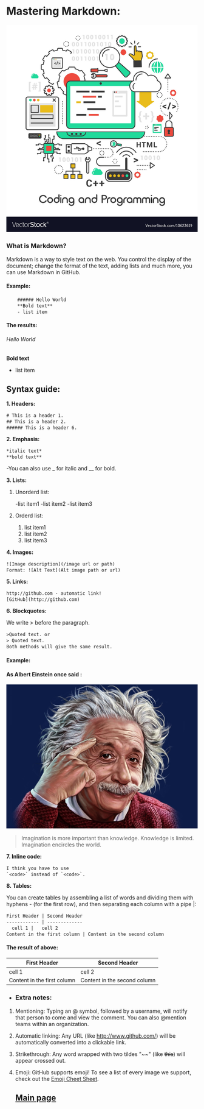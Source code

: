 # Mastering Markdown:


![Programmer](Images/Coding.jpg)


### **What is Markdown?**

Markdown is a way to style text on the web. You control the display of the document; change the format of the text, adding lists  and much more, you can use Markdown in GitHub.


#### **Example:**

        ###### Hello World
        **Bold text**
        - list item

#### **The results:**

###### Hello World
**Bold text**
- list item

## Syntax guide:

**1. Headers:**

    # This is a header 1.
    ## This is a header 2.
    ###### This is a header 6.

**2. Emphasis:**

    *italic text*
    **bold text**

-You can also use _ for italic and __ for bold.

**3. Lists:**

1. Unorderd list:


    -list item1
    -list item2
    -list item3

2. Orderd list:

    1. list item1
    2. list item2
    3. list item3

**4. Images:**

    ![Image description](/image url or path)
    Format: ![Alt Text](Alt image path or url)

**5. Links:**

    http://github.com - automatic link!
    [GitHub](http://github.com)

**6. Blockquotes:**

 We write > before the paragraph.

    >Quoted text. or
    > Quoted text.
    Both methods will give the same result.

  #### **Example:**

#### **As Albert Einstein once said :**
  ![Albert Einstein](Images/Albert_Einstein.jpg)


>Imagination is more important than knowledge. Knowledge is limited. Imagination encircles the world.

**7. Inline code:**

    I think you have to use
    `<code>` instead of `<code>`.


**8. Tables:**

You can create tables by assembling a list of words and dividing them with hyphens - (for the first row), and then separating each column with a pipe |:


    First Header | Second Header
    ------------ | -------------
      cell 1 |   cell 2
    Content in the first column | Content in the second column

#### **The result of above:**

First Header | Second Header
------------ | -------------
  cell 1 |   cell 2
Content in the first column | Content in the second column



- ### **Extra notes:**

1. Mentioning: Typing an @ symbol, followed by a username, will notify that person to come and view the comment. You can also @mention teams within an organization.

2. Automatic linking: Any URL (like http://www.github.com/) will be automatically converted into a clickable link.

3. Strikethrough: Any word wrapped with two tildes "~~" (like ~~this~~) will appear crossed out.

4. Emoji: GitHub supports emoji!
To see a list of every image we support, check out the [Emoji Cheet Sheet](https://github.com/ikatyang/emoji-cheat-sheet/blob/master/README.md).




   ## [Main page](https://amjadmesmar.github.io/reading-notes/)